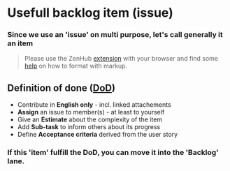 # Usefull backlog item (issue)

### Since we use an 'issue' on multi purpose, let's call generally it an **item**

> Please use the ZenHub [extension](https://www.zenhub.com/extension) with your browser and find some [help](https://help.github.com/categories/writing-on-github) on how to format with markup.

## Definition of done ([DoD](https://agilepainrelief.com/notesfromatooluser/2017/05/definition-of-done-vs-user-stories-vs-acceptance-criteria.html#.Wd28ARO0PUI))
- Contribute in **English only** - incl. linked attachements
- **Assign** an issue to member(s) - at least to yourself
- Give an **Estimate** about the complexity of the item
- Add **Sub-task** to inform others about its progress
- Define **Acceptance criteria** derived from the user story

### If this 'item' fulfill the DoD, you can move it into the 'Backlog' lane.
